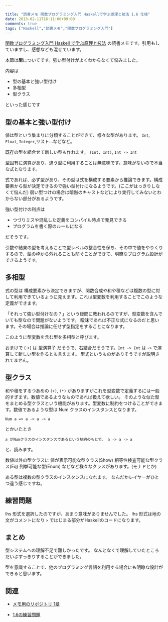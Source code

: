 ```yaml
---

title: "読書メモ 関数プログラミング入門 Haskellで学ぶ原理と技法 1.6 仕様"
date: 2013-02-11T16:11:00+09:00
comments: true
tags: ["Haskell","読書メモ","関数プログラミング入門"]
---
```


[関数プログラミング入門 Haskell で学ぶ原理と技法](http://www.amazon.co.jp/gp/product/427406896X/ref=as_li_ss_tl?ie=UTF8&camp=247&creative=7399&creativeASIN=427406896X&linkCode=as2&tag=eiel-22) の読書メモです。引用もしていますし、感想なども混ぜています。

本節は**型**についてです。強い型付けがよくわからなくて悩みました。

内容は

* 型の基本と強い型付け
* 多相型
* 型クラス

といった感じです

## 型の基本と強い型付け

値は型という集まりに分類することができて、様々な型があります。 `Int`, `Float`, `Integer`,リスト…などなど。

既存の型を組合せて新しい型も作れます。 `(Int, Int)`, `Int -> Int`

型固有に演算があり、違う型に利用することは無意味です。意味がないので不当な式となります。

式であれば、必ず型があり、その型は式を構成する要素から推論できます。構成要素から型が決定できるので強い型付けになるようです。(ここがはっきりしなくて悩んだ)
弱い型つけの場合は暗黙のキャストなどにより実行してみないとわからない部分があるようです。

強い型付けの利点は

* つづりミスや混乱した定義をコンパイル時点で発見できる
* プログラムを書く際のルールになる

だそうです。

引数や結果の型を考えることで型レベルの整合性を保ち、その中で値をやりくりするので、型の枠から外れることも防ぐことができて、明瞭なプログラム設計ができるようです。

## 多相型

式の型は 構成要素から決定できますが、関数合成や和や積などは複数の型に対して利用できているように見えます。これは型変数を利用することでこのような定義ができます。

「それって強い型付けなの？」という疑問に教われるのですが、型変数を含んでいても型なので問題がないようです。
曖昧であれば不正な式になるのだと思います。その場合は推論に任せず型指定をすることになります。

このように型変数を含む型を多相型と呼びます。

おまけで (->) は 型演算子 だそうで、右結合だそうです。`Int -> Int` は `->` で演算して新しい型を作るとも言えます。
型式というものがありそうですが説明されてません。

## 型クラス

和や積をするつあめの `(+)`, `(*)` がありますがこれを型変数で定義するには一般的すぎます。数値であるようなものであれば扱えて欲しい。
そのような似た型をまとめる型クラスという機能があります。型変数に制約をつけることができます。数値であるような型は Num クラスのインスタンスとなります。

`Num a => a -> a -> a`

とかいたとき

`a がNumクラスのインスタンスであるという制約のもとで、 a -> a -> a`

と、読みます。

数値以外の型クラスに 値が表示可能な型クラス(Show) 相等性検査可能な型クラス(Eq) 列挙可能な型(Enum) などなど様々なクラスがあります。(モナドとか)

ある型は複数の型クラスのインスタンスになれます。
なんだかレイヤーがひとつ違う感じですね。

## 練習問題

lhs 形式を選択したのですが、あまり意味がありませんでした。
lhs 形式は地の文がコメントになり `>` ではじまる部分がHaskellのコードになります。

## まとめ

型システムへの理解不足で難しかったです。
なんとなくで理解していたところだいぶすっきりすることができました。

型を意識することで、他のプログラミング言語を利用する場合にも明瞭な設計ができると思います。

## 関連

* [メモ用のリポジトリ 1章](https://github.com/eiel/Introduction-to-Functional-Programming-using-Haskell/blob/master/1/index.org)

* [1.6の練習問題](https://github.com/eiel/Introduction-to-Functional-Programming-using-Haskell/blob/master/1/1.6.lhs)
